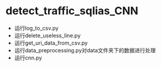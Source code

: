 # detect_traffic_sqlias_CNN

* 运行log_to_csv.py
* 运行delete_useless_line.py
* 运行get_uri_data_from_csv.py
* 运行data_preprocessing.py对data文件夹下的数据进行处理
* 运行cnn.py